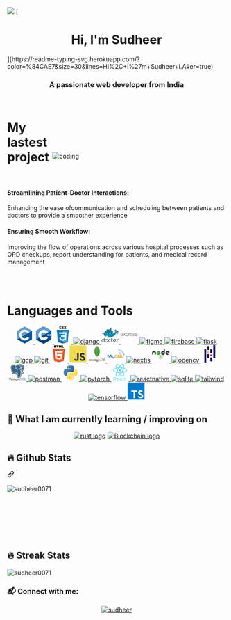 <img src="https://camo.githubusercontent.com/082e4970f39bf3115a35b161f85d2b56a3146bc1b5c4f4822cdedfaf80fbaa8f/68747470733a2f2f692e696d6775722e636f6d2f344153616679302e706e67"/>
[<h1 align="center">Hi, I'm Sudheer</h1>](https://readme-typing-svg.herokuapp.com/?color=%84CAE7&size=30&lines=Hi%2C+I%27m+Sudheer+I.A&center=true)
<h3 align="center">A passionate web developer from India</h3>
<p>
<img alt='coding' align='right' width='400' src='https://camo.githubusercontent.com/1b256a2f1b9f433ef807f42de0b3cc25c1ba9f78c10bc53df6d1bc841c983398/68747470733a2f2f6d656469612e74656e6f722e636f6d2f4e4f594633663832625f6741414141432f70726f6772616d6d65722e676966'   style="position: relative; z-index: 0; margin-top: 130px;" ><img/>
<h1 align='left'>My lastest project</h1>
<a href="https://swasthlekh.vercel.app/">
<img align=' ' alt='' width='150' src='https://pub-f7df8bb286174a36bc558870137a7fb7.r2.dev/swasthlekh%20svg%202.png'><img/>
</a> 
<h4 align=''>Streamlining Patient-Doctor Interactions:</h4> 
Enhancing the ease ofcommunication and scheduling between patients and doctors to provide a smoother experience</p> 
<h4 align=''>Ensuring Smooth Workflow:</h4> 
Improving the flow of operations across
various hospital processes such as OPD checkups, report understanding
for patients, and medical record management</p> 
<br/>  
 <br/>
</p>  
<h1 align="left">Languages and Tools</h3>
<p align="center">      <a href="https://www.cprogramming.com/" target="_blank" rel="noreferrer"> <img src="https://raw.githubusercontent.com/devicons/devicon/master/icons/c/c-original.svg" alt="c" width="40" height="40"/> </a> <a href="https://www.w3schools.com/cpp/" target="_blank" rel="noreferrer"> <img src="https://raw.githubusercontent.com/devicons/devicon/master/icons/cplusplus/cplusplus-original.svg" alt="cplusplus" width="40" height="40"/> </a> <a href="https://www.w3schools.com/css/" target="_blank" rel="noreferrer"> <img src="https://raw.githubusercontent.com/devicons/devicon/master/icons/css3/css3-original-wordmark.svg" alt="css3" width="40" height="40"/> </a> <a href="https://www.djangoproject.com/" target="_blank" rel="noreferrer"> <img src="https://cdn.worldvectorlogo.com/logos/django.svg" alt="django" width="40" height="40"/> </a> <a href="https://www.docker.com/" target="_blank" rel="noreferrer"> <img src="https://raw.githubusercontent.com/devicons/devicon/master/icons/docker/docker-original-wordmark.svg" alt="docker" width="40" height="40"/> </a> <a href="https://expressjs.com" target="_blank" rel="noreferrer"> <img src="https://raw.githubusercontent.com/devicons/devicon/master/icons/express/express-original-wordmark.svg" alt="express" width="40" height="40"/> </a> <a href="https://www.figma.com/" target="_blank" rel="noreferrer"> <img src="https://www.vectorlogo.zone/logos/figma/figma-icon.svg" alt="figma" width="40" height="40"/> </a> <a href="https://firebase.google.com/" target="_blank" rel="noreferrer"> <img src="https://www.vectorlogo.zone/logos/firebase/firebase-icon.svg" alt="firebase" width="40" height="40"/> </a> <a href="https://flask.palletsprojects.com/" target="_blank" rel="noreferrer"> <img src="https://www.vectorlogo.zone/logos/pocoo_flask/pocoo_flask-icon.svg" alt="flask" width="40" height="40"/> </a> <a href="https://cloud.google.com" target="_blank" rel="noreferrer"> <img src="https://www.vectorlogo.zone/logos/google_cloud/google_cloud-icon.svg" alt="gcp" width="40" height="40"/> </a> <a href="https://git-scm.com/" target="_blank" rel="noreferrer"> <img src="https://www.vectorlogo.zone/logos/git-scm/git-scm-icon.svg" alt="git" width="40" height="40"/> </a> <a href="https://www.w3.org/html/" target="_blank" rel="noreferrer"> <img src="https://raw.githubusercontent.com/devicons/devicon/master/icons/html5/html5-original-wordmark.svg" alt="html5" width="40" height="40"/> </a> <a href="https://developer.mozilla.org/en-US/docs/Web/JavaScript" target="_blank" rel="noreferrer"> <img src="https://raw.githubusercontent.com/devicons/devicon/master/icons/javascript/javascript-original.svg" alt="javascript" width="40" height="40"/> </a> <a href="https://www.mongodb.com/" target="_blank" rel="noreferrer"> <img src="https://raw.githubusercontent.com/devicons/devicon/master/icons/mongodb/mongodb-original-wordmark.svg" alt="mongodb" width="40" height="40"/> </a> <a href="https://www.mysql.com/" target="_blank" rel="noreferrer"> <img src="https://raw.githubusercontent.com/devicons/devicon/master/icons/mysql/mysql-original-wordmark.svg" alt="mysql" width="40" height="40"/> </a> <a href="https://nextjs.org/" target="_blank" rel="noreferrer"> <img src="https://cdn.worldvectorlogo.com/logos/nextjs-2.svg" alt="nextjs" width="40" height="40"/> </a> <a href="https://nodejs.org" target="_blank" rel="noreferrer"> <img src="https://raw.githubusercontent.com/devicons/devicon/master/icons/nodejs/nodejs-original-wordmark.svg" alt="nodejs" width="40" height="40"/> </a> <a href="https://opencv.org/" target="_blank" rel="noreferrer"> <img src="https://www.vectorlogo.zone/logos/opencv/opencv-icon.svg" alt="opencv" width="40" height="40"/> </a> <a href="https://pandas.pydata.org/" target="_blank" rel="noreferrer"> <img src="https://raw.githubusercontent.com/devicons/devicon/2ae2a900d2f041da66e950e4d48052658d850630/icons/pandas/pandas-original.svg" alt="pandas" width="40" height="40"/> </a> <a href="https://www.postgresql.org" target="_blank" rel="noreferrer"> <img src="https://raw.githubusercontent.com/devicons/devicon/master/icons/postgresql/postgresql-original-wordmark.svg" alt="postgresql" width="40" height="40"/> </a> <a href="https://postman.com" target="_blank" rel="noreferrer"> <img src="https://www.vectorlogo.zone/logos/getpostman/getpostman-icon.svg" alt="postman" width="40" height="40"/> </a> <a href="https://www.python.org" target="_blank" rel="noreferrer"> <img src="https://raw.githubusercontent.com/devicons/devicon/master/icons/python/python-original.svg" alt="python" width="40" height="40"/> </a> <a href="https://pytorch.org/" target="_blank" rel="noreferrer"> <img src="https://www.vectorlogo.zone/logos/pytorch/pytorch-icon.svg" alt="pytorch" width="40" height="40"/> </a> <a href="https://reactjs.org/" target="_blank" rel="noreferrer"> <img src="https://raw.githubusercontent.com/devicons/devicon/master/icons/react/react-original-wordmark.svg" alt="react" width="40" height="40"/> </a> <a href="https://reactnative.dev/" target="_blank" rel="noreferrer"> <img src="https://reactnative.dev/img/header_logo.svg" alt="reactnative" width="40" height="40"/> </a> <a href="https://www.sqlite.org/" target="_blank" rel="noreferrer"> <img src="https://www.vectorlogo.zone/logos/sqlite/sqlite-icon.svg" alt="sqlite" width="40" height="40"/> </a> <a href="https://tailwindcss.com/" target="_blank" rel="noreferrer"> <img src="https://www.vectorlogo.zone/logos/tailwindcss/tailwindcss-icon.svg" alt="tailwind" width="40" height="40"/> </a> <a href="https://www.tensorflow.org" target="_blank" rel="noreferrer"> <img src="https://www.vectorlogo.zone/logos/tensorflow/tensorflow-icon.svg" alt="tensorflow" width="40" height="40"/> </a> <a href="https://www.typescriptlang.org/" target="_blank" rel="noreferrer"> <img src="https://raw.githubusercontent.com/devicons/devicon/master/icons/typescript/typescript-original.svg" alt="typescript" width="40" height="40"/> </a> </p>

<h2 class="heading-element" dir="auto">📖  What I am currently learning / improving on</h2>
<p align="center" dir="auto">
<a target="_blank" rel="noopener noreferrer nofollow" href="https://camo.githubusercontent.com/7cb452cb8b233670ac5125cd1fa9cd3a0b4330d8497e6664be5f00374ef9f6fa/68747470733a2f2f696d672e736869656c64732e696f2f62616467652f527573742d4635344430313f6c6f676f3d72757374266c6f676f436f6c6f723d353634343338"><img src="https://camo.githubusercontent.com/7cb452cb8b233670ac5125cd1fa9cd3a0b4330d8497e6664be5f00374ef9f6fa/68747470733a2f2f696d672e736869656c64732e696f2f62616467652f527573742d4635344430313f6c6f676f3d72757374266c6f676f436f6c6f723d353634343338" alt="rust logo" title="Rust" height="25" data-canonical-src="https://img.shields.io/badge/Rust-F54D01?logo=rust&amp;logoColor=564438" style="max-width: 100%;"></a>
<a target="_blank" rel="noopener noreferrer nofollow" href="https://camo.githubusercontent.com/2e240e30891dc1267235c40da1fecc496de6904d8a8a79e64c143e8843201630/68747470733a2f2f696d672e736869656c64732e696f2f62616467652f426c6f636b636861696e2d3238324333343f6c6f676f3d657468657265756d266c6f676f436f6c6f723d373837306535"><img src="https://camo.githubusercontent.com/2e240e30891dc1267235c40da1fecc496de6904d8a8a79e64c143e8843201630/68747470733a2f2f696d672e736869656c64732e696f2f62616467652f426c6f636b636861696e2d3238324333343f6c6f676f3d657468657265756d266c6f676f436f6c6f723d373837306535" alt="Blockchain logo" title="Blockchain" height="25" data-canonical-src="https://img.shields.io/badge/Blockchain-282C34?logo=ethereum&amp;logoColor=7870e5" style="max-width: 100%;"></a>
 </p>

<div class="markdown-heading" dir="auto"><h2 tabindex="-1" class="heading-element" dir="auto">🔥 Github Stats</h2><a id="user-content--github-stats" class="anchor" aria-label="Permalink: 🔥 Github Stats" href="#-github-stats"><svg class="octicon octicon-link" viewBox="0 0 16 16" version="1.1" width="16" height="16" aria-hidden="true"><path d="m7.775 3.275 1.25-1.25a3.5 3.5 0 1 1 4.95 4.95l-2.5 2.5a3.5 3.5 0 0 1-4.95 0 .751.751 0 0 1 .018-1.042.751.751 0 0 1 1.042-.018 1.998 1.998 0 0 0 2.83 0l2.5-2.5a2.002 2.002 0 0 0-2.83-2.83l-1.25 1.25a.751.751 0 0 1-1.042-.018.751.751 0 0 1-.018-1.042Zm-4.69 9.64a1.998 1.998 0 0 0 2.83 0l1.25-1.25a.751.751 0 0 1 1.042.018.751.751 0 0 1 .018 1.042l-1.25 1.25a3.5 3.5 0 1 1-4.95-4.95l2.5-2.5a3.5 3.5 0 0 1 4.95 0 .751.751 0 0 1-.018 1.042.751.751 0 0 1-1.042.018 1.998 1.998 0 0 0-2.83 0l-2.5 2.5a1.998 1.998 0 0 0 0 2.83Z"></path></svg></a></div>
<div><div/>
<div><div/>
<p><img align="left" src="https://github-readme-stats-sigma-five.vercel.app/api/top-langs/?username=sudheer0071&theme=algolia&hide=c++&layout=compact" alt="sudheer0071" /></p>
 <br/>
 <br/>
 <br/>
 <br/>
 <br/>
 <br/>
 <br/>
<h2 tabindex="-1" class="heading-element" dir="auto">🔥 Streak Stats</h2>
<p><img align="center" src="https://github-readme-streak-stats.herokuapp.com/?user=sudheer0071&theme=algolia&hide_border=false" alt="sudheer0071" /></p>

<h3 align="left">📬 Connect with me:</h3>
<p align="center">
<a href="https://www.linkedin.com/in/sudheer-8075121a0/" target="blank"><img align="center" src="https://raw.githubusercontent.com/rahuldkjain/github-profile-readme-generator/master/src/images/icons/Social/linked-in-alt.svg" alt="sudheer" height="30" width="40" /></a>
